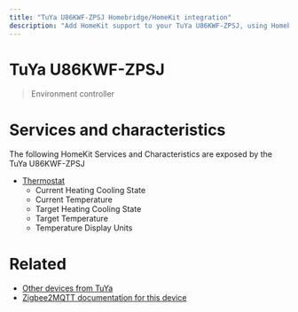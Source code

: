 ```yaml
---
title: "TuYa U86KWF-ZPSJ Homebridge/HomeKit integration"
description: "Add HomeKit support to your TuYa U86KWF-ZPSJ, using Homebridge, Zigbee2MQTT and homebridge-z2m."
---
```

<!---
This file has been GENERATED using src/docgen/docgen.ts
DO NOT EDIT THIS FILE MANUALLY!
-->
# TuYa U86KWF-ZPSJ
> Environment controller


# Services and characteristics
The following HomeKit Services and Characteristics are exposed by
the TuYa U86KWF-ZPSJ

* [Thermostat](../../climate.md)
  * Current Heating Cooling State
  * Current Temperature
  * Target Heating Cooling State
  * Target Temperature
  * Temperature Display Units


# Related
* [Other devices from TuYa](../index.md#tuya)
* [Zigbee2MQTT documentation for this device](https://www.zigbee2mqtt.io/devices/U86KWF-ZPSJ.html)